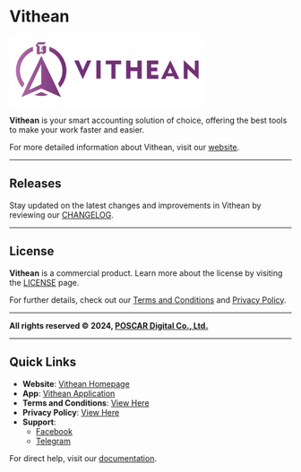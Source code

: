 # **Vithean**

<img align="center" width="350" style="margin:auto; width: 350px;" title="logo" src="assets/images/logo.png">

**Vithean** is your smart accounting solution of choice, offering the best tools to make your work faster and easier.

For more detailed information about Vithean, visit our [website][website-url].

---

## **Releases**

Stay updated on the latest changes and improvements in Vithean by reviewing our [CHANGELOG](CHANGELOG.md).

---

## **License**

**Vithean** is a commercial product. Learn more about the license by visiting the [LICENSE](LICENSE) page.

For further details, check out our [Terms and Conditions][tc-url] and [Privacy Policy][privacy-url].

---

**All rights reserved © 2024, [POSCAR Digital Co., Ltd.][poscar-url]**

---

## **Quick Links**
- **Website**: [Vithean Homepage][website-url]  
- **App**: [Vithean Application][app-url]  
- **Terms and Conditions**: [View Here][tc-url]  
- **Privacy Policy**: [View Here][privacy-url]  
- **Support**:  
   - [Facebook][fb-url]  
   - [Telegram][telegram-url]  

For direct help, visit our [documentation][docs-url].


[website-url]: https://vithean.com
[app-url]: https://app.vithean.com
[tc-url]: https://vithean.com/en/term-condition/
[privacy-url]: https://vithean.com/en/privacy-policy/

[fb-url]: https://facebook.com/vithean_official
[telegram-url]: https://t.me/vithean_support

[chat]: https://vithean.com/wp-content/uploads/assets/vithean-logo-512-n-150x150.png
[chat-url]: https://t.me/vithean_support
[docs-url]: https://app.vithean.com/kb
[poscar-url]: https://poscardigital.com

